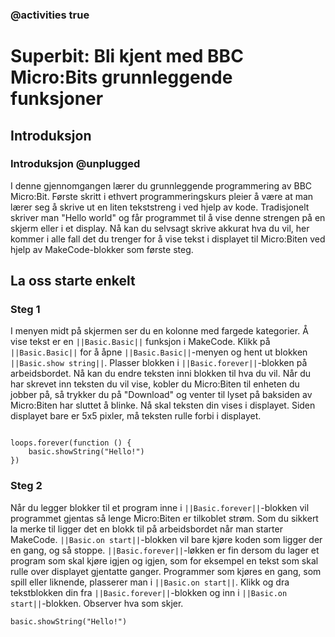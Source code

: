 ### @activities true

# Superbit: Bli kjent med BBC Micro:Bits grunnleggende funksjoner
## Introduksjon
### Introduksjon @unplugged

I denne gjennomgangen lærer du grunnleggende programmering av BBC Micro:Bit.
Første skritt i ethvert programmeringskurs pleier å være at man lærer seg å skrive ut en liten tekststreng i ved hjelp av kode.
Tradisjonelt skriver man "Hello world" og får programmet til å vise denne strengen på en skjerm eller i et display. 
Nå kan du selvsagt skrive akkurat hva du vil, her kommer i alle fall det du trenger for å vise tekst i displayet til Micro:Biten ved hjelp av MakeCode-blokker som første steg.

## La oss starte enkelt

### Steg 1
I menyen midt på skjermen ser du en kolonne med fargede kategorier. Å vise tekst er en ``||Basic.Basic||`` funksjon i MakeCode. Klikk på ``||Basic.Basic||`` for å åpne ``||Basic.Basic||``-menyen og hent ut blokken ``||Basic.show string||``.
Plasser blokken i ``||Basic.forever||``-blokken på arbeidsbordet. Nå kan du endre teksten inni blokken til hva du vil.
Når du har skrevet inn teksten du vil vise, kobler du Micro:Biten til enheten du jobber på, så trykker du på "Download" og venter til lyset på baksiden av Micro:Biten har sluttet å blinke.
Nå skal teksten din vises i displayet. Siden displayet bare er 5x5 pixler, må teksten rulle forbi i displayet.

```blocks

loops.forever(function () {
    basic.showString("Hello!")
})
```

### Steg 2
Når du legger blokker til et program inne i ``||Basic.forever||``-blokken vil programmet gjentas så lenge Micro:Biten er tilkoblet strøm.
Som du sikkert la merke til ligger det en blokk til på arbeidsbordet når man starter MakeCode. ``||Basic.on start||``-blokken vil bare kjøre koden som ligger der en gang, og så stoppe.
``||Basic.forever||``-løkken er fin dersom du lager et program som skal kjøre igjen og igjen, som for eksempel en tekst som skal rulle over displayet gjentatte ganger.
Programmer som kjøres en gang, som spill eller liknende, plasserer man i ``||Basic.on start||``.
Klikk og dra tekstblokken din fra ``||Basic.forever||``-blokken og inn i ``||Basic.on start||``-blokken. Observer hva som skjer.

```blocks
basic.showString("Hello!")
```




